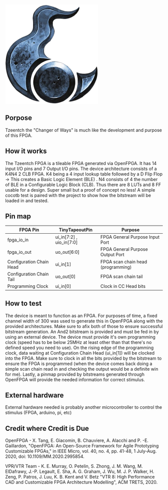 <!---

This file is used to generate your project data sheet. Please fill in the information below and delete any unused
sections.

You can also include images in this folder and reference them in the markdown. Each image must be less than
512 kb in size, and the combined size of all images must be less than 1 MB.

-->
![symbol](TzeentchMark.webp)
## Porpose ##
Tzeentch the "Changer of Ways" is much like the development and purpose of this FPGA.


## How it works

The Tzeentch FPGA is a tileable FPGA generated via OpenFPGA. It has 14 input I/O pins and 7 Output I/O pins. The device architecture consists of a K4N4 2 CLB FPGA. K4 being a 4 input lookup table followed by a D Flip Flop -> This creates a Basic Logic Element (BLE) . N4 consists of 4 the number of BLE in a Configurable Logic Block (CLB). Thus there are 8 LUTs and 8 FF usable for a design. Super small but a proof of concept no less! A simple cocotb test is paired with the project to show how the bitstream will be loaded in and tested.

## Pin map

| FPGA Pin                   | TinyTapeoutPin            | Purpose                            |
|---------|-------|--------|
| fpga_io_in                 | ui_in[7:2] , uio_in[7:0]  | FPGA General Purpose Input Port    |
| fpga_io_out                | uo_out[6:0]               | FPGA General Purpose Output Port   |
| Configuration Chain Head   | ui_in[1]                  | FPGA scan chain head (programming) |
| Configuration Chain Tail   | uo_out[0]                 | FPGA scan chain tail               |
| Programming Clock          | ui_in[0]                  | Clock in CC Head bits              |


## How to test

The device is meant to function as an FPGA. For purposes of time, a fixed channel width of 300 was used to generate this in OpenFPGA along with the provided architectures. Make sure to afix both of those to ensure successful bitstream generation. An And2 bitstream is provided and must be fed in by using an external device. The device must provide it's own programming clock (speed has to be below 25MHz at least other than that there's no defined speed you need to use). On the rising edge of the programming clock, data waiting at Configuration Chain Head (ui_in[1]) will be clocked into the FPGA. Make sure to clock in all the bits provided by the bitstream to ensure the FPGA is programmed (when the device comes back doing a simple scan chain read in and checking the output would be a definite win for me). Lastly, a pinmap provided by bitstreams generated through OpenFPGA will provide the needed information for correct stimulus.

## External hardware

External hardware needed is probably another microcontroller to control the stimulus (FPGA, arduino, pi, etc)

## Credit where Credit is Due 
OpenFPGA - X. Tang, E. Giacomin, B. Chauviere, A. Alacchi and P. -E. Gaillardon, "OpenFPGA: An Open-Source Framework for Agile Prototyping Customizable FPGAs," in IEEE Micro, vol. 40, no. 4, pp. 41-48, 1 July-Aug. 2020, doi: 10.1109/MM.2020.2995854.

VPR/VTR Team - K. E. Murray, O. Petelin, S. Zhong, J. M. Wang, M. ElDafrawy, J.-P. Legault, E. Sha, A. G. Graham, J. Wu, M. J. P. Walker, H. Zeng, P. Patros, J. Luu, K. B. Kent and V. Betz "VTR 8: High Performance CAD and Customizable FPGA Architecture Modelling", ACM TRETS, 2020.


